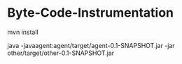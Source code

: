 # Byte-Code-Instrumentation
mvn install

java -javaagent:agent/target/agent-0.1-SNAPSHOT.jar -jar other/target/other-0.1-SNAPSHOT.jar
